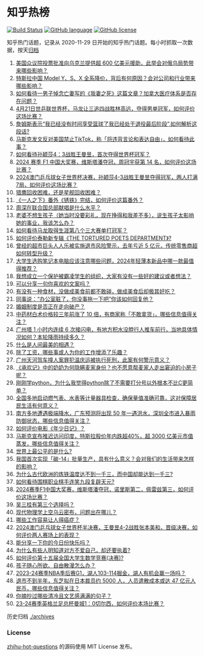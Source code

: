 # 知乎热榜
[![Build Status](https://github.com/ToWeLong/zhihu-hot-questions/workflows/CI/badge.svg)](https://github.com/ToWeLong/zhihu-hot-questions/actions)
[![GitHub language](https://img.shields.io/badge/language-golang-orange.svg)](https://golang.org/)
[![GitHub license](https://img.shields.io/github/license/ToWeLong/zhihu-hot-questions)](https://github.com/ToWeLong/zhihu-hot-questions/blob/main/LICENSE)

知乎热门话题，记录从 2020-11-29 日开始的知乎热门话题。每小时抓取一次数据，按天[归档](./archives)

<!-- BEGIN -->

1. [美国众议院投票批准向乌克兰提供超 600 亿美元援助，此举会对俄乌局势带来哪些影响？](https://www.zhihu.com/question/653620617)
1. [特斯拉中国 Model Y、S、X 全系降价，背后有何原因？会对公司和行业带来哪些影响？](https://www.zhihu.com/question/653626765)
1. [如何看待一男子悼念亡妻写的《我妻之死》这篇文章？加拿大医疗体系是否存在问题？](https://www.zhihu.com/question/653636283)
1. [4月21日世乒联世界杯，马龙让三追四战胜林高远，夺得男单冠军，如何评价这场比赛？](https://www.zhihu.com/question/653673135)
1. [詹姆斯表示“我已经没有时间享受篮球了我已经处于退役最后阶段”,如何解析这段话?](https://www.zhihu.com/question/653639112)
1. [马斯克发文反对美国禁止TikTok，称「将违背言论和表达自由」，如何看待此事？](https://www.zhihu.com/question/653526458)
1. [如何看待孙颖莎4：3战胜王曼昱，首次夺得世界杯冠军？](https://www.zhihu.com/question/653667958)
1. [2024 赛季 F1 中国大奖赛，维斯塔潘夺冠，周冠宇获第 14 名，如何评价这场比赛？](https://www.zhihu.com/question/653650881)
1. [2024澳门乒乓球女子世界杯决赛，孙颖莎4-3战胜王曼昱夺得冠军，两人打满7局，如何评价这场比赛？](https://www.zhihu.com/question/653667766)
1. [猎鹰回收困难，还是星舰回收困难？](https://www.zhihu.com/question/653355091)
1. [《一人之下》番外《锈铁》完结，如何评价这篇番外？](https://www.zhihu.com/question/653632910)
1. [周深在联合国总部献唱是什么水平？](https://www.zhihu.com/question/653640671)
1. [老婆不想生孩子（她当时没要彩礼，现在挣得和我差不多），说生孩子太影响她的事业，我该怎么办？](https://www.zhihu.com/question/653556714)
1. [如何看待马龙取得生涯第八个三大赛单打冠军？](https://www.zhihu.com/question/653673282)
1. [如何评价泰勒新专辑《THE TORTURED POETS DEPARTMENT》?](https://www.zhihu.com/question/653424657)
1. [曾经的超市巨头人人乐被实施退市风险警示，去年亏近 5 亿元，传统零售商超如何转型升级？](https://www.zhihu.com/question/653641775)
1. [大学生选购笔记本电脑应该注意哪些问题，2024年轻薄本新品中哪一款最值得推荐？](https://www.zhihu.com/question/653654558)
1. [我想成立一个保护被霸凌学生的组织，大家有没有一些好的建议或者想法？](https://www.zhihu.com/question/647138428)
1. [可以分享一句你喜欢的文案吗？](https://www.zhihu.com/question/653471790)
1. [有没有一种食材，没做成美食前都不敢碰，做成美食后却极其好吃？](https://www.zhihu.com/question/642200934)
1. [同事说：“办公室脏了，你没事拖一下吧”你该如何回复他？](https://www.zhihu.com/question/652881766)
1. [婚姻制度是否正在走向破产？](https://www.zhihu.com/question/653047613)
1. [中药材白术价格较三年前涨了 10 倍，有商家称「不敢拿货」，哪些信息值得关注？](https://www.zhihu.com/question/653632494)
1. [广州塔 1 小时内连续 6 次接闪电，有地方积水没脖行人推车前行，当地具体情况如何？本轮降雨持续多久？](https://www.zhihu.com/question/653629450)
1. [什么是人间最美的相遇？](https://www.zhihu.com/question/653597571)
1. [除了工资，哪些事或人为你的工作增添了乐趣？](https://www.zhihu.com/question/653625954)
1. [广州天河驾车撞人案罪犯温庆运被执行死刑，此案有何警示意义？](https://www.zhihu.com/question/653415044)
1. [《承欢记》中的奶奶为何隐瞒麦家身份？也不愿意帮麦家人走出窘迫的小房子呢？](https://www.zhihu.com/question/652830103)
1. [刚刚学python，为什么我觉得python除了不需要打分号以外根本不比C更简单？](https://www.zhihu.com/question/653538273)
1. [全国多地启动燃气表、水表等计量器具检查，确保量值准确可靠，这对保障居民生活有何意义？](https://www.zhihu.com/question/653544346)
1. [南方多地遭遇极端降水，广东预测将出现 50 年一遇洪水，深圳全市进入暴雨防御状态，哪些信息值得关注？](https://www.zhihu.com/question/653582421)
1. [如何评价电影《年少日记》？](https://www.zhihu.com/question/653344355)
1. [马斯克宣布推迟访问印度，特斯拉股价年内跌超40%，超 3000 亿美元市值蒸发，哪些信息值得关注？](https://www.zhihu.com/question/653566462)
1. [世界上最公平的是什么?](https://www.zhihu.com/question/653476484)
1. [我国首次实现「碳-14」批量生产，具有什么意义？会对我们的生活带来怎样的影响？](https://www.zhihu.com/question/653554156)
1. [为什么古代欧洲的炼铁温度达不到一千三，而中国却能达到一千三?](https://www.zhihu.com/question/548016999)
1. [如何看待围棋职业棋手连笑九段复辟天元?](https://www.zhihu.com/question/653309965)
1. [2024赛季F1中国大奖赛，维斯塔潘夺冠，诺里斯第二，佩雷兹第三，如何评价这场比赛？](https://www.zhihu.com/question/653643993)
1. [吴三桂有第三个选择吗？](https://www.zhihu.com/question/653530421)
1. [现代物理学上空乌云密布，问题出在哪儿？](https://www.zhihu.com/question/653524074)
1. [哪些工作容易让人得癌症？](https://www.zhihu.com/question/653627915)
1. [2024澳门乒乓球女子世界杯半决赛，王曼昱4-2战胜张本美和，晋级决赛，如何评价两人赛场上的表现？](https://www.zhihu.com/question/653558135)
1. [能分享一下你的今日份快乐吗？](https://www.zhihu.com/question/653582637)
1. [为什么有些人明知道对方不爱自己，却还要执着?](https://www.zhihu.com/question/653633538)
1. [如何评价第十五届全国大学生数学竞赛(决赛)?](https://www.zhihu.com/question/653532319)
1. [孩子随心所欲、自由散漫怎么办？](https://www.zhihu.com/question/653633806)
1. [2023-24赛季NBA季后赛G1，湖人103-114掘金，湖人有机会赢一场吗？](https://www.zhihu.com/question/653632275)
1. [退市不到半年，东芝拟在日本裁员约 5000 人，人员遣散成本或达 47 亿元人民币，哪些信息值得关注？](https://www.zhihu.com/question/653566470)
1. [你摘抄过哪些清冷且文艺感满满的句子？](https://www.zhihu.com/question/653539927)
1. [23-24赛季英格兰足总杯曼城1：0切尔西，如何评价本场比赛？](https://www.zhihu.com/question/653584106)

<!-- END -->

历史归档 [./archives](./archives)


### License
[zhihu-hot-questions](https://github.com/towelong/zhihu-hot-questions) 的源码使用 MIT License 发布。